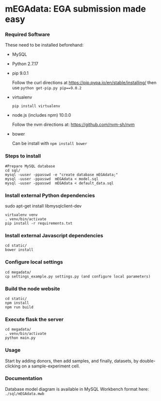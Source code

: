 # mEGAdata: EGA submission made easy

### Required Software
These need to be installed beforehand:

* MySQL
* Python 2.7.17
* pip 9.0.1

  Follow the curl directions at https://pip.pypa.io/en/stable/installing/ then use `python get-pip.py pip==9.0.2`
* virtualenv

  `pip install virtualenv`
* node.js (includes npm) 10.0.0

  Follow the nvm directions at: https://github.com/nvm-sh/nvm
* bower

    Can be install with `npm install bower`

### Steps to install
```
#Prepare MySQL database
cd sql/
mysql -uuser -ppasswd -e "create database mEGAdata;"
mysql -uuser -ppasswd  mEGAdata < model.sql
mysql -uuser -ppasswd  mEGAdata < default_data.sql
```

### Install external Python dependencies
sudo apt-get install libmysqlclient-dev
```
virtualenv venv
. venv/bin/activate
pip install -r requirements.txt
```

### Install external Javascript dependencies
```
cd static/
bower install
```

### Configure local settings
```
cd megadata/
cp settings_example.py settings.py (and configure local parameters)
```

### Build the node website
```
cd static/
npm install
npm run build
```
### Execute flask the server
```
cd megadata/
. venv/bin/activate
python main.py
```

### Usage
Start by adding donors, then add samples, and finally, datasets, by double-clicking on a sample-experiment cell.

### Documentation

Database model diagram is available in MySQL Workbench format here: `./sql/mEGAdata.mwb`
